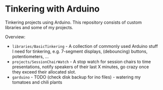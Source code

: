# Tinkering with Arduino
Tinkering projects using Arduino. This repository consists of custom libraries and some of my projects.

Overview:
* `libraries/BasicTinkering` - A collection of commonly used Arduino stuff I need for tinkering, e.g. 7-segment displays, (debouncing) buttons, potentiometers, ...
* `projects/SessionChairWatch` - A stop watch for session chairs to time presentations, notify speakers of their last X minutes, go crazy once they exceed their allocated slot.
* `garduino` - TODO (check disk backup for ino files) - watering my tomatoes and chili plants
